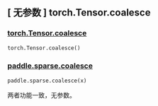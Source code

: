 ## [ 无参数 ] torch.Tensor.coalesce

### [torch.Tensor.coalesce](https://pytorch.org/docs/stable/generated/torch.Tensor.coalesce.html#torch-tensor-coalesce)

```python
torch.Tensor.coalesce()
```

### [paddle.sparse.coalesce](paddlepaddle.org.cn/documentation/docs/zh/api/paddle/Tensor_cn.html#chunk-chunks-axis-0-name-none)

```python
paddle.sparse.coalesce(x)
```

两者功能一致，无参数。
